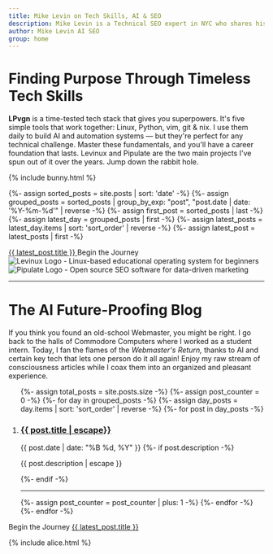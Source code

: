 ```yaml
---
title: Mike Levin on Tech Skills, AI & SEO
description: Mike Levin is a Technical SEO expert in NYC who shares his passion for future-proofing tech skills through Linux, Python, vim, and git. With 25+ years of experience in SEO and web development, he helps others master timeless tools while building AI-powered SEO automation systems.
author: Mike Levin AI SEO
group: home
---
```


<script type="application/ld+json">
{
  "@context": "https://schema.org",
  "@type": "WebPage",
  "name": "Mike Levin on Tech Skills, AI & SEO",
  "description": "Discover how to future-proof your tech career with timeless tools like Linux, Python, vim & git (LPvg). Learn from an experienced Technical SEO expert who combines classic skills with modern AI automation.",
  "author": {
    "@type": "Person",
    "name": "Mike Levin"
  },
  "mainEntity": {
    "@type": "Blog",
    "blogPost": []
  }
}
</script>

# Finding Purpose Through Timeless Tech Skills

<div class="bunny-trail">
<p><b>LPvgn</b> is a time-tested tech stack that gives you superpowers. It's five simple tools that work together: Linux, Python, vim, git & nix. I use them daily to build AI and automation systems — but they're perfect for any technical challenge. Master these fundamentals, and you'll have a career foundation that lasts. Levinux and Pipulate are the two main projects I've spun out of it over the years. Jump down the rabbit hole.</p>
{% include bunny.html %}
</div>

{%- assign sorted_posts = site.posts | sort: 'date' -%}
{%- assign grouped_posts = sorted_posts | group_by_exp: "post", "post.date | date: '%Y-%m-%d'" | reverse -%}
{%- assign first_post = sorted_posts | last -%}
{%- assign latest_day = grouped_posts | first -%}
{%- assign latest_posts = latest_day.items | sort: 'sort_order' | reverse -%}
{%- assign latest_post = latest_posts | first -%}
<div class="next-post">
  <div class="previous-post placeholder"></div>
  <div class="next-post wiggle-prompt">
    <a href="https://mikelev.in{{ latest_post.url }}">
      <span>{{ latest_post.title }}</span>
    </a>
    <span class="nav-label">Begin the Journey</span>
  </div>
</div>

<div class="logo-container">
    <div class="logo-item">
          <img src="https://mikelev.in/assets/logo/Levinux.PNG" alt="Levinux Logo - Linux-based educational operating system for beginners" />
    </div>
    <div class="logo-item">
          <img src="https://mikelev.in/assets/logo/Pipulate.PNG" alt="Pipulate Logo - Open source SEO software for data-driven marketing" />
    </div>
</div>

---

# The AI Future-Proofing Blog

If you think you found an old-school Webmaster, you might be right. I go back to the halls of Commodore Computers where I worked as a student intern. Today, I fan the flames of the *Webmaster's Return,* thanks to AI and certain key tech that lets one person do it all again! Enjoy my raw stream of consciousness articles while I coax them into an organized and pleasant experience.

<ol reversed>
  {%- assign total_posts = site.posts.size -%}
  {%- assign post_counter = 0 -%}
  {%- for day in grouped_posts -%}
    {%- assign day_posts = day.items | sort: 'sort_order' | reverse -%}
    {%- for post in day_posts -%}
      <li value="{{ total_posts | minus: post_counter }}">
        <h3><a href="https://mikelev.in{{ post.url }}" class="arrow-link">{{ post.title | escape}}</a></h3>
        <span class="post-date">{{ post.date | date: "%B %d, %Y" }}</span>
        {%- if post.description -%}
          <p>{{ post.description | escape }}</p>
        {%- endif -%}
        <script type="application/ld+json">
        {
          "@context": "https://schema.org",
          "@type": "BlogPosting",
          "headline": "{{ post.title }}",
          "datePublished": "{{ post.date | date_to_xmlschema }}",
          "url": "https://mikelev.in{{ post.url }}"
        }
        </script>
      <hr></li>
      {%- assign post_counter = post_counter | plus: 1 -%}
    {%- endfor -%}
  {%- endfor -%}
</ol>

<div class="next-post">
  <div class="previous-post placeholder"></div>
  <div class="next-post">
    <span class="nav-label">Begin the Journey</span>
    <a href="https://mikelev.in{{ latest_post.url }}">
      <span>{{ latest_post.title }}</span>
    </a>
  </div>
</div>
  
{% include alice.html %}